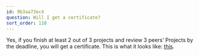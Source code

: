 ```yaml
---
id: 9b3aa73ec4
question: Will I get a certificate?
sort_order: 110
---
```


Yes, if you finish at least 2 out of 3 projects and review 3 peers’ Projects by the deadline, you will get a certificate. This is what it looks like: [this](https://certificate.datatalks.club/mlzoomcamp/2021/35fc7e051003fddcc6909a8ee96703bd9c31b454.pdf).

